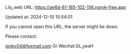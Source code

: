 Lily_web URL: https://ae6d-61-165-102-156.ngrok-free.app

Updated at: 2024-12-10 10:54:01

If you cannot open this URL, the server might be down.

Please contact: 

goley04@foxmail.com Or Wechat:GL_yeaH